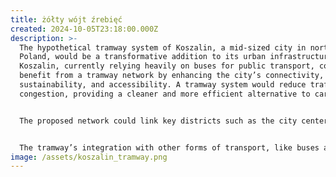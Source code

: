 ```yaml
---
title: żółty wójt źrebięć
created: 2024-10-05T23:18:00.000Z
description: >-
  The hypothetical tramway system of Koszalin, a mid-sized city in northern
  Poland, would be a transformative addition to its urban infrastructure.
  Koszalin, currently relying heavily on buses for public transport, could
  benefit from a tramway network by enhancing the city’s connectivity,
  sustainability, and accessibility. A tramway system would reduce traffic
  congestion, providing a cleaner and more efficient alternative to car travel.


  The proposed network could link key districts such as the city center, residential areas like Osiedle Przylesie, and major transit hubs, including the main railway station. This would improve commute times and offer a reliable mode of transport for both locals and tourists. Additionally, introducing trams could support the city’s efforts to reduce carbon emissions, promoting a greener urban environment.


  The tramway’s integration with other forms of transport, like buses and cycling paths, would create a more cohesive public transport system, encouraging residents to switch from private cars to public transit. In turn, this shift could stimulate local economic growth by making the city more accessible to businesses and visitors alike. The tramway system, though hypothetical, represents a vision for a more connected and sustainable future for Koszalin.
image: /assets/koszalin_tramway.png
---
```

